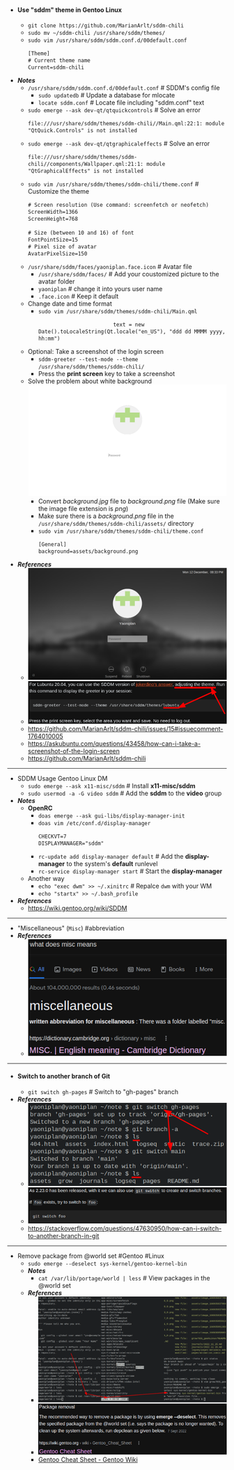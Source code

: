 - #### Use "sddm" theme in Gentoo Linux
    - `git clone https://github.com/MarianArlt/sddm-chili`
    - `sudo mv ~/sddm-chili /usr/share/sddm/themes/`
    - `sudo vim /usr/share/sddm/sddm.conf.d/00default.conf`
      ```
      [Theme]
      # Current theme name
      Current=sddm-chili
      ```
- ***Notes***
    - `/usr/share/sddm/sddm.conf.d/00default.conf` # SDDM's config file
        - `sudo updatedb` # Update a database for mlocate
        - `locate sddm.conf` # Locate file including "sddm.conf" text
    - `sudo emerge --ask dev-qt/qtquickcontrols` # Solve an error
      ```
      file:///usr/share/sddm/themes/sddm-chili//Main.qml:22:1: module "QtQuick.Controls" is not installed
      ```
    - `sudo emerge --ask dev-qt/qtgraphicaleffects` # Solve an error
      ```
      file:///usr/share/sddm/themes/sddm-chili//components/Wallpaper.qml:21:1: module "QtGraphicalEffects" is not installed
      ```
    - `sudo vim /usr/share/sddm/themes/sddm-chili/theme.conf` # Customize the theme
      ```
      # Screen resolution (Use command: screenfetch or neofetch)
      ScreenWidth=1366
      ScreenHeight=768
      
      # Size (between 10 and 16) of font
      FontPointSize=15
      # Pixel size of avatar
      AvatarPixelSize=150
      ```
    - `/usr/share/sddm/faces/yaoniplan.face.icon` # Avatar file
        - `/usr/share/sddm/faces/` # Add your coustomized picture to the avatar folder
        - `yaoniplan` # change it into yours user name
        - `.face.icon` # Keep it default
    - Change date and time format
        - `sudo vim /usr/share/sddm/themes/sddm-chili/Main.qml`
          ```
                                  text = new Date().toLocaleString(Qt.locale("en_US"), "ddd dd MMMM yyyy, hh:mm")
          ```
    - Optional: Take a screenshot of the login screen
        - `sddm-greeter --test-mode --theme /usr/share/sddm/themes/sddm-chili/`
        - Press the **print screen** key to take a screenshot
    - Solve the problem about white background
      ![2022-12-16_15-48.png](../assets/2022-12-16_15-48_1671176977155_0.png)
        - Convert *background.jpg* file to *background.png* file (Make sure the image file extension is *png*)
        - Make sure there is a *background.png* file in the `/usr/share/sddm/themes/sddm-chili/assets/` directory
        - `sudo vim /usr/share/sddm/themes/sddm-chili/theme.conf`
          ```
          [General]
          background=assets/background.png
          ```
- ***References***
    - ![image.png](../assets/image_1670848483176_0.png)
    - ![image.png](../assets/image_1670848867986_0.png)
    - https://github.com/MarianArlt/sddm-chili/issues/15#issuecomment-1764010005
    - https://askubuntu.com/questions/43458/how-can-i-take-a-screenshot-of-the-login-screen
    - https://github.com/MarianArlt/sddm-chili
- ---
- SDDM Usage Gentoo Linux DM
	- `sudo emerge --ask x11-misc/sddm` # Install **x11-misc/sddm**
	- `sudo usermod -a -G video sddm` # Add the **sddm** to the **video** group
- ***Notes***
	- **OpenRC**
		- `doas emerge --ask gui-libs/display-manager-init`
		- `doas vim /etc/conf.d/display-manager`
		  ```
		  CHECKVT=7
		  DISPLAYMANAGER="sddm"
		  ```
		- `rc-update add display-manager default` # Add the **display-manager** to the system's **default** runlevel
		- `rc-service display-manager start` # Start the **display-manager**
	- Another way
		- `echo "exec dwm" >> ~/.xinitrc` # Repalce `dwm` with your WM
        - `echo "startx" >> ~/.bash_profile`
- ***References***
	- https://wiki.gentoo.org/wiki/SDDM
- ---
- "Miscellaneous" (`Misc`) #abbreviation
- ***References***
	- ![image.png](../assets/image_1669463491145_0.png)
- ---
- #### Switch to another branch of Git
    - `git switch gh-pages` # Switch to "gh-pages" branch
- ***References***
    - ![image.png](../assets/image_1669443599775_0.png)
    - ![image.png](../assets/image_1669454072538_0.png)
    - https://stackoverflow.com/questions/47630950/how-can-i-switch-to-another-branch-in-git
- ---
- Remove package from @world set #Gentoo #Linux
	- `sudo emerge --deselect sys-kernel/gentoo-kernel-bin`
	- ***Notes***
		- `cat /var/lib/portage/world | less` # View packages in the @world set
	- ***References***
		- ![image.png](../assets/image_1669434287891_0.png)
		- ![image.png](../assets/image_1669433474004_0.png)
		- [Gentoo Cheat Sheet - Gentoo Wiki](https://wiki.gentoo.org/wiki/Gentoo_Cheat_Sheet#:~:text=Package%20removal,-Recommended%20method&text=The%20recommended%20way%20to%20remove,run%20depclean%20as%20given%20below.)
